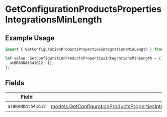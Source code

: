 # GetConfigurationProductsPropertiesIntegrationsMinLength

## Example Usage

```typescript
import { GetConfigurationProductsPropertiesIntegrationsMinLength } from "@vercel/sdk/models/getconfigurationproductsop.js";

let value: GetConfigurationProductsPropertiesIntegrationsMinLength = {
  atBRANDAt541612: {},
};
```

## Fields

| Field                                                                                                                                                                                                                                                                        | Type                                                                                                                                                                                                                                                                         | Required                                                                                                                                                                                                                                                                     | Description                                                                                                                                                                                                                                                                  |
| ---------------------------------------------------------------------------------------------------------------------------------------------------------------------------------------------------------------------------------------------------------------------------- | ---------------------------------------------------------------------------------------------------------------------------------------------------------------------------------------------------------------------------------------------------------------------------- | ---------------------------------------------------------------------------------------------------------------------------------------------------------------------------------------------------------------------------------------------------------------------------- | ---------------------------------------------------------------------------------------------------------------------------------------------------------------------------------------------------------------------------------------------------------------------------- |
| `atBRANDAt541612`                                                                                                                                                                                                                                                            | [models.GetConfigurationProductsPropertiesIntegrationsResponse200ApplicationJSONResponseBodyProductsMetadataSchema9AtBRANDAt541612](../models/getconfigurationproductspropertiesintegrationsresponse200applicationjsonresponsebodyproductsmetadataschema9atbrandat541612.md) | :heavy_check_mark:                                                                                                                                                                                                                                                           | N/A                                                                                                                                                                                                                                                                          |